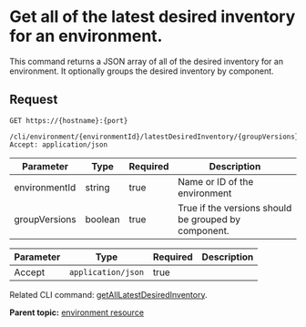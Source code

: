 # Get all of the latest desired inventory for an environment.

This command returns a JSON array of all of the desired inventory for an environment. It optionally groups the desired inventory by component.

## Request

```
GET https://{hostname}:{port}
    /cli/environment/{environmentId}/latestDesiredInventory/{groupVersions}
Accept: application/json

```

|Parameter|Type|Required|Description|
|---------|----|--------|-----------|
|environmentId|string|true|Name or ID of the environment|
|groupVersions|boolean|true|True if the versions should be grouped by component.|

|Parameter|Type|Required|Description|
|---------|----|--------|-----------|
|Accept|`application/json`|true| |

Related CLI command: [getAllLatestDesiredInventory](udclient_getalllatestdesiredinventory.md).

**Parent topic:** [environment resource](../../com.udeploy.api.doc/topics/rest_cli_environment.md)

